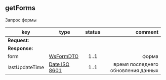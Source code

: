 ## getForms

Запрос формы

key | type | status | comment
--- | ---- | :----: | ---:
**Request:** | | |
**Response:** | | |
form | [WsFormDTO](#wsformdto) | 1..1 | форма
lastUpdateTime | [Date ISO 8601](https://ru.wikipedia.org/wiki/ISO_8601) | 1..1 | время последнего обновления данных
